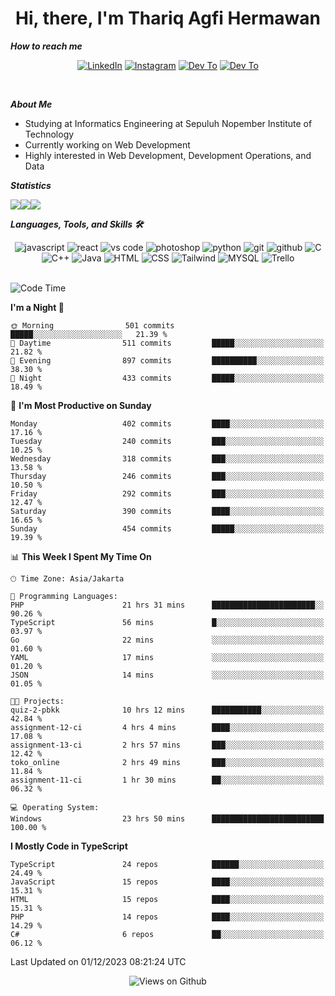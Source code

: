 <div align="center">
  <h1>Hi, there, I'm Thariq Agfi Hermawan</h1>
</div>


***How to reach me***
<p align='center'>
   <a href="https://www.linkedin.com/in/thariqagfihermawan" target="_blank"><img src="https://img.shields.io/badge/LinkedIn-0077B5?style=for-the-badge&logo=linkedin&logoColor=white" alt="LinkedIn"></a>
   <a href="https://www.instagram.com/thoriqagfi" target="_blank"><img src="https://img.shields.io/badge/Instagram-E4405F?style=for-the-badge&logo=instagram&logoColor=white" alt="Instagram"></a>
   <a href="https://medium.com/@thoriq.aghfi60" target="_blank"><img src="https://img.shields.io/badge/Medium-12100E?style=for-the-badge&logo=medium&logoColor=white" alt="Dev To"></a>
   <a href="https://linktr.ee/thoriqagfi" target="_blank"><img src="https://img.shields.io/badge/linktree-1de9b6?style=for-the-badge&logo=linktree&logoColor=white" alt="Dev To"></a>
</p>

<br>

***About Me***
- Studying at Informatics Engineering at Sepuluh Nopember Institute of Technology
- Currently working on Web Development
- Highly interested in Web Development, Development Operations, and Data

***Statistics***

<!-- [![GitHub Streak](http://github-readme-streak-stats.herokuapp.com?user=thoriqagfi&theme=dark)](https://git.io/streak-stats) -->

<div align="center">
  <div style="display: flex;">
    <img src="http://github-readme-streak-stats.herokuapp.com?user=thoriqagfi&theme=chartreuse-dark"/>
    <img src="https://github-readme-stats.vercel.app/api/top-langs/?username=thoriqagfi&layout=compact&&theme=chartreuse-dark&langs_count=8)](https://github.com/thoriqagfi"/>
    <img src="https://github-readme-stats.vercel.app/api?username=thoriqagfi&show_icons=true&theme=chartreuse-dark"/>
  </div>
</div>

<!-- [![Top Langs](https://github-readme-stats.vercel.app/api/top-langs/?username=thoriqagfi&layout=compact&&theme=chartreuse-dark&langs_count=8)](https://github.com/thoriqagfi)
< ![Agfi's GitHub stats](https://github-readme-stats.vercel.app/api?username=thoriqagfi&show_icons=true&theme=chartreuse-dark) -->

***Languages, Tools, and Skills 🛠***

  <div align="center">
    <img src="https://img.shields.io/badge/JavaScript-F7DF1E?style=for-the-badge&logo=javascript&logoColor=black" alt="javascript" />
    <img src="https://img.shields.io/badge/React-61DAFB?style=for-the-badge&logo=react&logoColor=black" alt="react" />
    <img src="https://img.shields.io/badge/vs%20code-007ACC?style=for-the-badge&logo=visual%20studio%20code&logoColor=white" alt="vs code" />
    <img src="https://img.shields.io/badge/adobe%20photoshop-31A8FF?style=for-the-badge&logo=adobe%20photoshop&logoColor=white" alt="photoshop" />
    <img src="https://img.shields.io/badge/python-3776AB?style=for-the-badge&logo=python&logoColor=white" alt="python" />
    <img src="https://img.shields.io/badge/Git-F05032?style=for-the-badge&logo=git&logoColor=white" alt="git" />
    <img src="https://img.shields.io/badge/GitHub-100000?style=for-the-badge&logo=github&logoColor=white" alt="github" />
    <img src="https://img.shields.io/badge/c-%2300599C.svg?style=for-the-badge&logo=c&logoColor=white" alt="C" />
    <img src="https://img.shields.io/badge/c++-%2300599C.svg?style=for-the-badge&logo=c%2B%2B&logoColor=white" alt="C++" />
    <img src="https://img.shields.io/badge/Java-ED8B00?style=for-the-badge&logo=java&logoColor=white" alt="Java"/>
    <img src="https://img.shields.io/badge/HTML5-E34F26?style=for-the-badge&logo=html5&logoColor=white" alt="HTML" />
    <img src="https://img.shields.io/badge/CSS-239120?&style=for-the-badge&logo=css3&logoColor=white" alt ="CSS" />
    <img src="https://img.shields.io/badge/tailwindcss-%2338B2AC.svg?style=for-the-badge&logo=tailwind-css&logoColor=white" alt="Tailwind" />
    <img src="https://img.shields.io/badge/MySQL-00000F?style=for-the-badge&logo=mysql&logoColor=white" alt="MYSQL" />
    <img src="https://img.shields.io/badge/Trello-%23026AA7.svg?style=for-the-badge&logo=Trello&logoColor=white" alt="Trello" />
  </div><br>

<!--START_SECTION:waka-->
![Code Time](http://img.shields.io/badge/Code%20Time-817%20hrs%2050%20mins-blue)

**I'm a Night 🦉** 

```text
🌞 Morning                501 commits         █████░░░░░░░░░░░░░░░░░░░░   21.39 % 
🌆 Daytime                511 commits         █████░░░░░░░░░░░░░░░░░░░░   21.82 % 
🌃 Evening                897 commits         ██████████░░░░░░░░░░░░░░░   38.30 % 
🌙 Night                  433 commits         █████░░░░░░░░░░░░░░░░░░░░   18.49 % 
```
📅 **I'm Most Productive on Sunday** 

```text
Monday                   402 commits         ████░░░░░░░░░░░░░░░░░░░░░   17.16 % 
Tuesday                  240 commits         ███░░░░░░░░░░░░░░░░░░░░░░   10.25 % 
Wednesday                318 commits         ███░░░░░░░░░░░░░░░░░░░░░░   13.58 % 
Thursday                 246 commits         ███░░░░░░░░░░░░░░░░░░░░░░   10.50 % 
Friday                   292 commits         ███░░░░░░░░░░░░░░░░░░░░░░   12.47 % 
Saturday                 390 commits         ████░░░░░░░░░░░░░░░░░░░░░   16.65 % 
Sunday                   454 commits         █████░░░░░░░░░░░░░░░░░░░░   19.39 % 
```


📊 **This Week I Spent My Time On** 

```text
🕑︎ Time Zone: Asia/Jakarta

💬 Programming Languages: 
PHP                      21 hrs 31 mins      ███████████████████████░░   90.26 % 
TypeScript               56 mins             █░░░░░░░░░░░░░░░░░░░░░░░░   03.97 % 
Go                       22 mins             ░░░░░░░░░░░░░░░░░░░░░░░░░   01.60 % 
YAML                     17 mins             ░░░░░░░░░░░░░░░░░░░░░░░░░   01.20 % 
JSON                     14 mins             ░░░░░░░░░░░░░░░░░░░░░░░░░   01.05 % 

🐱‍💻 Projects: 
quiz-2-pbkk              10 hrs 12 mins      ███████████░░░░░░░░░░░░░░   42.84 % 
assignment-12-ci         4 hrs 4 mins        ████░░░░░░░░░░░░░░░░░░░░░   17.08 % 
assignment-13-ci         2 hrs 57 mins       ███░░░░░░░░░░░░░░░░░░░░░░   12.42 % 
toko_online              2 hrs 49 mins       ███░░░░░░░░░░░░░░░░░░░░░░   11.84 % 
assignment-11-ci         1 hr 30 mins        ██░░░░░░░░░░░░░░░░░░░░░░░   06.32 % 

💻 Operating System: 
Windows                  23 hrs 50 mins      █████████████████████████   100.00 % 
```

**I Mostly Code in TypeScript** 

```text
TypeScript               24 repos            ██████░░░░░░░░░░░░░░░░░░░   24.49 % 
JavaScript               15 repos            ████░░░░░░░░░░░░░░░░░░░░░   15.31 % 
HTML                     15 repos            ████░░░░░░░░░░░░░░░░░░░░░   15.31 % 
PHP                      14 repos            ████░░░░░░░░░░░░░░░░░░░░░   14.29 % 
C#                       6 repos             ██░░░░░░░░░░░░░░░░░░░░░░░   06.12 % 
```




 Last Updated on 01/12/2023 08:21:24 UTC
<!--END_SECTION:waka-->

<div align="center">
<img src="https://komarev.com/ghpvc/?username=thoriqagfi&color=blue" alt="Views on Github" />
</div>